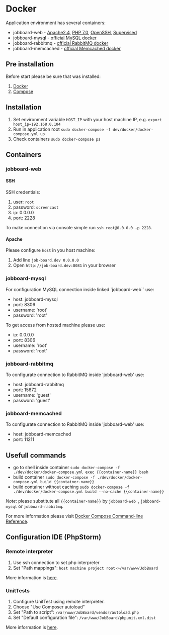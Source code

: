 Docker
======

Application environment has several containers:

* jobboard-web - [Apache2.4](https://www.apache.org/), [PHP 7.0](http://php.net/manual/en/migration70.new-features.php), [OpenSSH](https://www.openssh.com/), [Supervised](http://supervisord.org/)
* jobboard-mysql - [official MySQL docker](https://hub.docker.com/_/mysql/)
* jobboard-rabbitmq - [official RabbitMQ docker](https://hub.docker.com/_/rabbitmq/)
* jobboard-memcached - [official Memcached docker](https://hub.docker.com/_/memcached/)

Pre installation
----------------
Before start please be sure that was installed:

1. [Docker](https://docs.docker.com/engine/installation/)
2. [Compose](https://docs.docker.com/compose/install/)

Installation
------------
1. Set environment variable `HOST_IP` with your host machine IP, e.g. `export host_ip=192.168.0.104`
2. Run in application root `sudo docker-compose -f dev/docker/docker-compose.yml up`
3. Check containers `sudo docker-compose ps`

Containers
----------

### jobboard-web

#### SSH
SSH credentials:

1. user: `root`
2. password: `screencast`
3. ip: 0.0.0.0
4. port: 2228

To make connection via console simple run `ssh root@0.0.0.0 -p 2228`.

#### Apache
Please configure `host` in you host machine:

1. Add line `job-board.dev 0.0.0.0`
2. Open `http://job-board.dev:8081` in your browser

### jobboard-mysql
For configuration MySQL connection inside linked `jobboard-web`` use:

* host: jobboard-mysql
* port: 8306
* username: 'root'
* password: 'root'

To get access from hosted machine please use:

* ip: 0.0.0.0
* port: 8306
* username: 'root'
* password: 'root'

### jobboard-rabbitmq
To configurate connection to RabbitMQ inside 'jobboard-web' use:

* host: jobboard-rabbitmq
* port: 15672
* username: 'guest'
* password: 'guest'

### jobboard-memcached
To configurate connection to RabbitMQ inside 'jobboard-web' use:

* host: jobboard-memcached
* port: 11211

Usefull commands
----------------

* go to shell inside container `sudo docker-compose -f ./dev/docker/docker-compose.yml exec {{container-name}} bash`
* build container `sudo docker-compose -f ./dev/docker/docker-compose.yml build {{container-name}}`
* build container without caching `sudo docker-compose -f ./dev/docker/docker-compose.yml build --no-cache {{container-name}}`

_Note_: please substitute all `{{container-name}}` by `jobboard-web `, `jobboard-mysql` or `jobboard-rabbitmq`.

For more information please visit [Docker Compose Command-line Reference](https://docs.docker.com/compose/reference/).

Configuration IDE (PhpStorm)
---------------------------- 
### Remote interpreter
1. Use ssh connection to set php interpreter
2. Set "Path mappings": `host machine project root->/var/www/JobBoard`

More information is [here](https://confluence.jetbrains.com/display/PhpStorm/Working+with+Remote+PHP+Interpreters+in+PhpStorm).

### UnitTests
1. Configure UnitTest using remote interpreter. 
2. Choose "Use Composer autoload"
3. Set "Path to script": `/var/www/JobBoard/vendor/autoload.php`
4. Set "Default configuration file": `/var/www/JobBoard/phpunit.xml.dist`

More information is [here](https://confluence.jetbrains.com/display/PhpStorm/Running+PHPUnit+tests+over+SSH+on+a+remote+server+with+PhpStorm).
